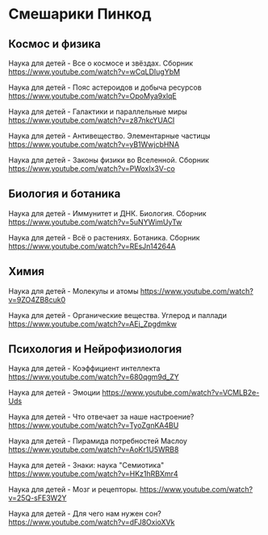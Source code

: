 # Смешарики Пинкод

## Космос и физика

Наука для детей - Все о космосе и звёздах. Сборник 
https://www.youtube.com/watch?v=wCqLDIugYbM

Наука для детей - Пояс астероидов и добыча ресурсов
https://www.youtube.com/watch?v=OpoMya9xlqE

Наука для детей - Галактики и параллельные миры
https://www.youtube.com/watch?v=z87nkcYUACI

Наука для детей - Антивещество. Элементарные частицы
https://www.youtube.com/watch?v=yB1WwjcbHNA

Наука для детей - Законы физики во Вселенной. Сборник
https://www.youtube.com/watch?v=PWoxIx3V-co

## Биология и ботаника

Наука для детей - Иммунитет и ДНК. Биология. Сборник
https://www.youtube.com/watch?v=5uNYWimUyTw

Наука для детей - Всё о растениях. Ботаника. Сборник
https://www.youtube.com/watch?v=REsJn14264A

## Химия

Наука для детей - Молекулы и атомы
https://www.youtube.com/watch?v=9ZO4ZB8cuk0

Наука для детей - Органические вещества. Углерод и паллади
https://www.youtube.com/watch?v=AEj_Zpgdmkw



## Психология и Нейрофизиология

Наука для детей - Коэффициент интеллекта
https://www.youtube.com/watch?v=680qgm9d_ZY

Наука для детей - Эмоции
https://www.youtube.com/watch?v=VCMLB2e-Uds

Наука для детей - Что отвечает за наше настроение? 
https://www.youtube.com/watch?v=TyoZgnKA4BU

Наука для детей - Пирамида потребностей Маслоу
https://www.youtube.com/watch?v=AoKr1U5WRB8

Наука для детей - Знаки: наука "Семиотика"
https://www.youtube.com/watch?v=HKz1hRBXmr4

Наука для детей - Мозг и рецепторы.
https://www.youtube.com/watch?v=25Q-sFE3W2Y

Наука для детей - Для чего нам нужен сон?
https://www.youtube.com/watch?v=dFJ8OxioXVk





